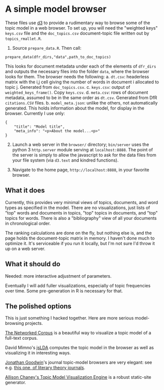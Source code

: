 # A simple model browser

These files use [d3](http://d3js.org) to provide a rudimentary way to browse some of the topic model in a web browser. To set up, you will need the "weighted keys" `keys.csv` file and the `doc_topics.csv` document-topic file written out by `topics_rmallet.R`.

1. Source `prepare_data.R`. Then call:

```
prepare_data(dfr_dirs,"data",path_to_doc_topics)
```

This looks for document metadata under each of the elements of `dfr_dirs` and outputs the necessary files into the folder `data`, where the browser looks for them. The browser needs the following:
    a. `dt.csv`: headerless matrix with the i,j cell giving the number of words in document i allocated to topic j. Generated from `doc_topics.csv`.
    c. `keys.csv`: output of `weighted_keys_frame()`. Copy `keys.csv`.
    d. `meta.csv`: rows of document metadata, assumed to be in the same order as `dt.csv`. Generated from DfR `citations.CSV` files.
    b. `model_meta.json`: unlike the others, not automatically generated. This holds information about the model, for display in the browser. Currently I use only:
```
{
    "title": "Model title",
    "meta_info": "<p>About the model...<p>"
}
```

2. Launch a web server in the `browser/` directory; `bin/server` uses the python 3 `http.server` module serving at `localhost:8888`. The point of the server is simply to allow the javascript to ask for the data files from your file system (via `d3.text` and kindred functions).

3. Navigate to the home page, `http://localhost:8888`, in your favorite browser.

## What it does

Currently, this provides very minimal views of topics, documents, and word types as specified in the model. There are no visualizations, just lists of "top" words and documents in topics, "top" topics in documents, and "top" topics for words. There is also a "bibliography" view of all your documents in chronological order.

The ranking calculations are done on the fly, but nothing else is, and the page holds the document-topic matrix in memory. I haven't done much to optimize it. It's serviceable if you run it locally, but I'm not sure I'd throw it up on a web server.

## What it should do

Needed: more interactive adjustment of parameters.

Eventually I will add fuller visualizations, especially of topic frequencies over time. Some pre-generation in R is necessary for that.

## The polished options

This is just something I hacked together. Here are more serious model-browsing projects.

[The Networked Corpus](http://www.networkedcorpus.com/) is a beautiful way to visualize a topic model of a full-text corpus. 

David Mimno's [jsLDA](https://github.com/mimno/jsLDA) computes the topic model in the browser as well as visualizing it in interesting ways.

[Jonathan Goodwin](http://www.jgoodwin.net/)'s journal topic-model browsers are very elegant: see e.g. [this one, of literary theory journals](http://jgoodwin.net/theory-browser/).

[Allison Chaney's Topic Model Visualization Engine](http://code.google.com/p/tmve/) is a robust static-site generator.
